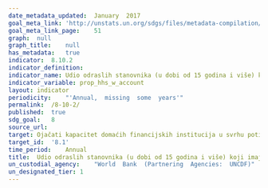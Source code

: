 ```yaml
---	
date_metadata_updated:	January  2017
goal_meta_link:	'http://unstats.un.org/sdgs/files/metadata-compilation/Metadata-Goal-8.pdf'
goal_meta_link_page:	51
graph:	null
graph_title:	null
has_metadata:	true
indicator:	8.10.2
indicator_definition:	
indicator_name:	Udio odraslih stanovnika (u dobi od 15 godina i više) koji imaju račun u banci ili nekoj drugoj financijskoj instituciji ili kod pružatelja mobilnih novčanih usluga
indicator_variable:	prop_hhs_w_account
layout:	indicator
periodicity:	"'Annual,  missing  some  years'"
permalink:	/8-10-2/
published:	true
sdg_goal:	8
source_url:	
target:	Ojačati kapacitet domaćih financijskih institucija u svrhu poticanja i širenja pristupa bankarskim i financijskim uslugama i uslugama osiguranja za sve
target_id:	'8.1'
time_period:	Annual
title:	Udio odraslih stanovnika (u dobi od 15 godina i više) koji imaju račun u banci ili nekoj drugoj financijskoj instituciji ili kod pružatelja mobilnih novčanih usluga
un_custodial_agency:	"World  Bank  (Partnering  Agencies:  UNCDF)"
un_designated_tier:	1
---	
```

